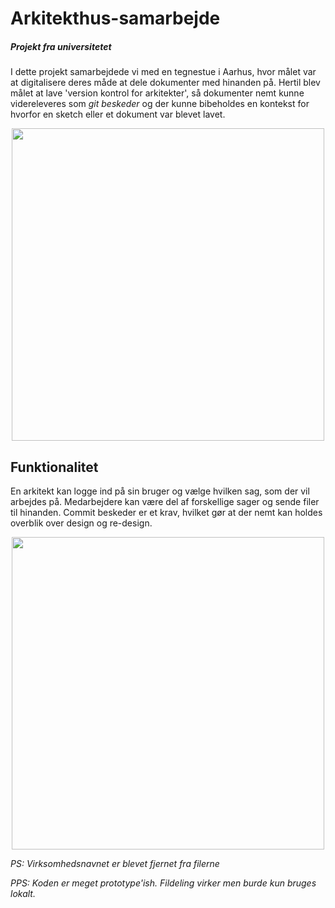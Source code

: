# Arkitekthus-samarbejde

##### **Projekt fra universitetet**
I dette projekt samarbejdede vi med en tegnestue i Aarhus, hvor målet var at digitalisere deres måde at dele dokumenter med hinanden på. Hertil blev målet at lave 'version kontrol for arkitekter', så dokumenter nemt kunne videreleveres som *git beskeder* og der kunne bibeholdes en kontekst for hvorfor en sketch eller et dokument var blevet lavet.  


<p align="center">
    <img width="500px" src="https://i.ibb.co/1Qkx01k/arkitekt-intro.png"/>
</p>

## Funktionalitet
En arkitekt kan logge ind på sin bruger og vælge hvilken sag, som der vil arbejdes på. Medarbejdere kan være del af forskellige sager og sende filer til hinanden. Commit beskeder er et krav, hvilket gør at der nemt kan holdes overblik over design og re-design. 

<p align="center">
    <img width="500px" src="https://i.ibb.co/2tr0DrQ/Chat-Room.png"/>
</p>




*PS: Virksomhedsnavnet er blevet fjernet fra filerne*

*PPS: Koden er meget prototype'ish. Fildeling virker men burde kun bruges lokalt.* 